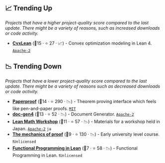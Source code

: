 ## 📈 Trending Up

_Projects that have a higher project-quality score compared to the last update. There might be a variety of reasons, such as increased downloads or code activity._

- <b><a href="https://github.com/verified-optimization/CvxLean">CvxLean</a></b> (🥇15 ·  ⭐ 27 · 📈) - Convex optimization modeling in Lean 4. <code><a href="http://bit.ly/3nYMfla">Apache-2</a></code>

## 📉 Trending Down

_Projects that have a lower project-quality score compared to the last update. There might be a variety of reasons such as decreased downloads or code activity._

- <b><a href="https://github.com/Paper-Proof/paperproof">Paperproof</a></b> (🥉14 ·  ⭐ 290 · 📉) - Theorem proving interface which feels like pen-and-paper proofs. <code><a href="http://bit.ly/34MBwT8">MIT</a></code>
- <b><a href="https://github.com/leanprover/doc-gen4">doc-gen4</a></b> (🥉13 ·  ⭐ 52 · 📉) - Document Generator. <code><a href="http://bit.ly/3nYMfla">Apache-2</a></code>
- <b><a href="https://github.com/yuma-mizuno/lean-math-workshop">Lean Math Workshop</a></b> (🥇11 ·  ⭐ 57 · 📉) - Materials for a workshop held in Japan. <code><a href="http://bit.ly/3nYMfla">Apache-2</a></code> <code>ja</code>
- <b><a href="https://hrmacbeth.github.io/math2001/">The mechanics of proof</a></b> (🥈9 ·  ⭐ 130 · 📉) - Early university level course. <code>❗Unlicensed</code>
- <b><a href="https://lean-lang.org/functional_programming_in_lean/">Functional Programming in Lean</a></b> (🥉7 ·  ⭐ 58 · 📉) - Functional Programming in Lean. <code>❗Unlicensed</code>

